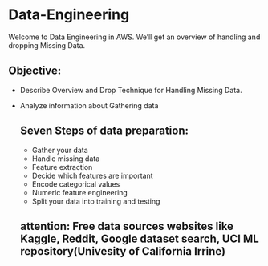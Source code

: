 # Data-Engineering
Welcome to  Data Engineering in AWS. We’ll  get an overview of handling and dropping Missing Data.
## Objective: 
- Describe Overview and Drop Technique for Handling Missing Data.

- Analyze information about Gathering data

  ## Seven Steps of data preparation:
  - Gather your data
  - Handle missing data
  - Feature extraction
  - Decide which features are important
  - Encode categorical values
  - Numeric feature engineering
  - Split your data into training and testing
   ## attention: Free data sources websites like Kaggle, Reddit, Google dataset search, UCI ML repository(Univesity of California Irrine)
  
